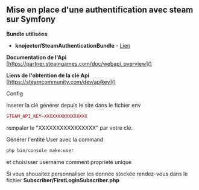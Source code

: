 
## Mise en place d'une authentification avec steam sur Symfony

**Bundle utilisées**:

- **knojector/SteamAuthenticationBundle** - [Lien](https://github.com/knojector/SteamAuthenticationBundle)


**Documentation de l'Api**
[https://partner.steamgames.com/doc/webapi_overview]()

**Liens de l'obtention de la clé Api**
[https://steamcommunity.com/dev/apikey]()


Config

Inserer la clé générer depuis le site dans le fichier env

```php
STEAM_API_KEY=XXXXXXXXXXXXXXXX
```
rempaler le "XXXXXXXXXXXXXXXX" par votre clé.

Générer l'entité User avec la command 

```bash
php bin/console make:user
```

et choisisser username comment proprieté unique

Si vous shouaitez personnaliser les donnée stockée rendez-vous dans le fichier **Subscriber/FirstLoginSubscriber.php**

